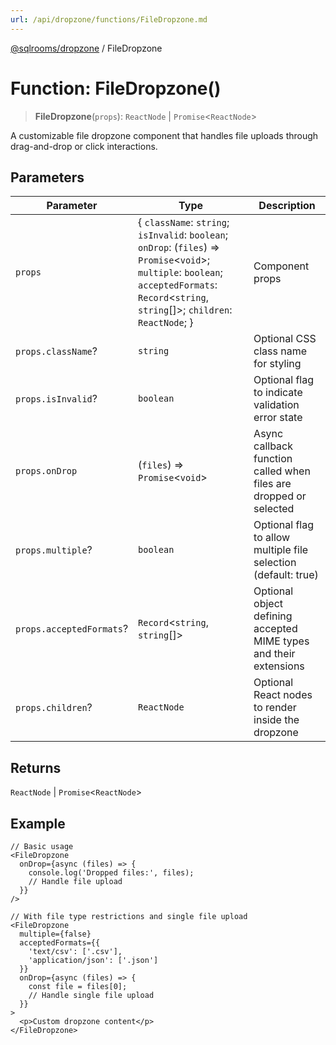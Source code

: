 ```yaml
---
url: /api/dropzone/functions/FileDropzone.md
---
```

[@sqlrooms/dropzone](../index.md) / FileDropzone

# Function: FileDropzone()

> **FileDropzone**(`props`): `ReactNode` | `Promise`<`ReactNode`>

A customizable file dropzone component that handles file uploads through drag-and-drop or click interactions.

## Parameters

| Parameter | Type | Description |
| ------ | ------ | ------ |
| `props` | { `className`: `string`; `isInvalid`: `boolean`; `onDrop`: (`files`) => `Promise`<`void`>; `multiple`: `boolean`; `acceptedFormats`: `Record`<`string`, `string`\[]>; `children`: `ReactNode`; } | Component props |
| `props.className`? | `string` | Optional CSS class name for styling |
| `props.isInvalid`? | `boolean` | Optional flag to indicate validation error state |
| `props.onDrop` | (`files`) => `Promise`<`void`> | Async callback function called when files are dropped or selected |
| `props.multiple`? | `boolean` | Optional flag to allow multiple file selection (default: true) |
| `props.acceptedFormats`? | `Record`<`string`, `string`\[]> | Optional object defining accepted MIME types and their extensions |
| `props.children`? | `ReactNode` | Optional React nodes to render inside the dropzone |

## Returns

`ReactNode` | `Promise`<`ReactNode`>

## Example

```tsx
// Basic usage
<FileDropzone
  onDrop={async (files) => {
    console.log('Dropped files:', files);
    // Handle file upload
  }}
/>

// With file type restrictions and single file upload
<FileDropzone
  multiple={false}
  acceptedFormats={{
    'text/csv': ['.csv'],
    'application/json': ['.json']
  }}
  onDrop={async (files) => {
    const file = files[0];
    // Handle single file upload
  }}
>
  <p>Custom dropzone content</p>
</FileDropzone>
```
